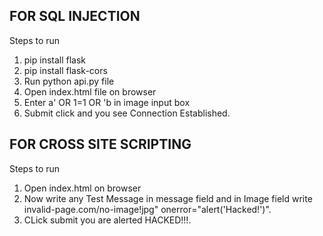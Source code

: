 ## FOR SQL INJECTION
Steps to run
1. pip install flask
2. pip install flask-cors
3. Run python api.py file
4. Open index.html file on browser
5. Enter a' OR 1=1 OR 'b in image input box
6. Submit click and you see Connection Established.


## FOR CROSS SITE SCRIPTING

Steps to run

1. Open index.html on browser
2. Now write any  Test Message in message field and in Image field write invalid-page.com/no-image!jpg" onerror="alert('Hacked!')".
3. CLick submit you are alerted HACKED!!!.
